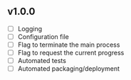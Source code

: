 ## v1.0.0
- [ ] Logging
- [ ] Configuration file
- [ ] Flag to terminate the main process
- [ ] Flag to request the current progress
- [ ] Automated tests
- [ ] Automated packaging/deployment
